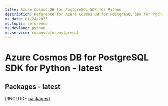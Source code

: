 ```yaml
---
title: Azure Cosmos DB for PostgreSQL SDK for Python
description: Reference for Azure Cosmos DB for PostgreSQL SDK for Python
ms.date: 01/24/2025
ms.topic: reference
ms.devlang: python
ms.service: cosmosdbforpostgresql
---
```

# Azure Cosmos DB for PostgreSQL SDK for Python - latest
## Packages - latest
[!INCLUDE [packages](cosmos-db-for-postgresql-index.md)]